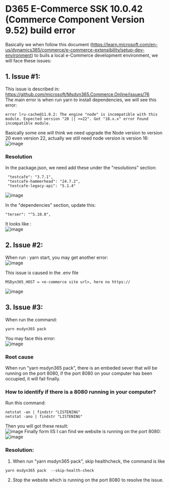 # D365 E-Commerce SSK 10.0.42 (Commerce Component Version 9.52) build error

Basically we when follow this document (https://learn.microsoft.com/en-us/dynamics365/commerce/e-commerce-extensibility/setup-dev-environment) to buils a local e-Commerce development environment, we will face these issues:<br/>
## 1. Issue #1:<br/>
   This issue is described in:<br/>
   https://github.com/microsoft/Msdyn365.Commerce.Online/issues/76<br/>
   The main error is when run yarn to install dependencies, we will see this error:
   ```
   error lru-cache@11.0.2: The engine "node" is incompatible with this module. Expected version "20 || >=22". Got "18.x.x" error Found incompatible module.
   ```
   Basically some one will think we need upgrade the Node version to version 20 even version 22, actually we still need node version is version 16:<br/>
   ![image](https://github.com/user-attachments/assets/5942a463-c237-4cbc-ae1c-29326828d1a4)

   ### Resolution
   In the package.json, we need add these under the "resolutions" section:<br/>
   ```
    "testcafe": "3.7.1",
    "testcafe-hammerhead": "24.7.2",
    "testcafe-legacy-api": "5.1.4"
   ```
   ![image](https://github.com/user-attachments/assets/c52f6a01-e041-4230-8050-b4c99d1d4485)

   In the "dependencies" section, update this:
   ```
   "terser": "^5.10.0",
   ```
   It looks like :<br/>
   ![image](https://github.com/user-attachments/assets/ea395f2e-c412-4b3b-bd74-6a252f151060)


## 2. Issue #2:<br/>
When run : yarn start,  you may get another error:<br/>
![image](https://github.com/user-attachments/assets/b0156f75-24eb-462d-a33e-692a0dcda9bd)<br/>

This issue is caused in the .env file<br/>
```
MSDyn365_HOST = <e-commerce site url>, here no https://
```
![image](https://github.com/user-attachments/assets/d82b4d12-8da1-4a70-8be9-7d334c7d3d41)<br/>

## 3. Issue #3:<br/>
When run the command:<br/>
```
yarn msdyn365 pack
```
You may face this error:<br/>
![image](https://github.com/user-attachments/assets/cd74bc8a-e289-4ebb-bd52-859d2391d37e)<br/>

### Root cause

When run "yarn msdyn365 pack", there is an embeded sever that will be running on the port 8080, if the port 8080 on your computer has been occupied, it will fail finally.

### How to identify if there is a 8080 running in your computer?
 Run this command:
 ```
 netstat -an | findstr "LISTENING"
 netstat -ano | findstr "LISTENING"
 ```
Then you will got these result:<br/>
![image](https://github.com/user-attachments/assets/d8517c15-048b-4093-8467-219c80e347db)
Finally form IIS I can find we website is running on the port 8080:<br/>
![image](https://github.com/user-attachments/assets/4666422a-c349-488a-903f-43c62e4846e9)

### Resolution:
1. When run "yarn msdyn365 pack", skip healthcheck, the command is like <br/>
```
yarn msdyn365 pack  --skip-health-check
```
2. Stop the website which is running on the port 8080 to resolve the issue.





